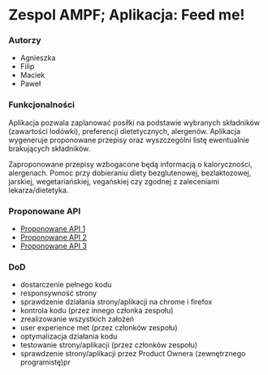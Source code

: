 # Zespol AMPF; Aplikacja: Feed me!

### Autorzy

- Agnieszka
- Filip
- Maciek
- Paweł

### Funkcjonalności

Aplikacja pozwala zaplanować posiłki na podstawie wybranych składników (zawartości lodówki),
preferencji dietetycznych, alergenów. Aplikacja wygeneruje proponowane przepisy oraz wyszczególni
listę ewentualnie brakujących składników.

Zaproponowane przepisy wzbogacone będą informacją o kaloryczności, alergenach.
Pomoc przy dobieraniu diety bezglutenowej, bezlaktozowej, jarskiej, wegetariańskiej, vegańskiej
czy zgodnej z zaleceniami lekarza/dietetyka.

### Proponowane API

- [Proponowane API 1](https://spoonacular.com/food-api)
- [Proponowane API 2](http://food2fork.com/about/api)
- [Proponowane API 3](https://www.programmableweb.com/category/nutrition/api)

### DoD

- dostarczenie pełnego kodu
- responsywność strony
- sprawdzenie działania strony/aplikacji na chrome i firefox
- kontrola kodu (przez innego członka zespołu) 
- zrealizowanie wszystkich założeń
- user experience met (przez członków zespołu)
- optymalizacja działania kodu
- testowanie strony/aplikacji (przez członków zespołu)
- sprawdzenie strony/aplikacji przez Product Ownera (zewnętrznego programistę)pr